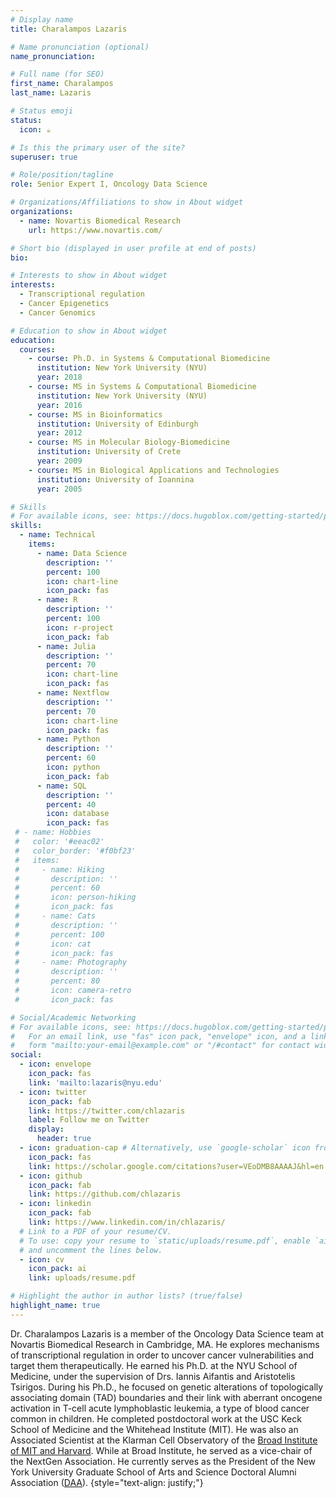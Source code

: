 ```yaml
---
# Display name
title: Charalampos Lazaris

# Name pronunciation (optional)
name_pronunciation: 

# Full name (for SEO)
first_name: Charalampos 
last_name: Lazaris

# Status emoji
status:
  icon: ☕️

# Is this the primary user of the site?
superuser: true

# Role/position/tagline
role: Senior Expert I, Oncology Data Science

# Organizations/Affiliations to show in About widget
organizations:
  - name: Novartis Biomedical Research
    url: https://www.novartis.com/

# Short bio (displayed in user profile at end of posts)
bio: 

# Interests to show in About widget
interests:
  - Transcriptional regulation
  - Cancer Epigenetics 
  - Cancer Genomics

# Education to show in About widget
education:
  courses:
    - course: Ph.D. in Systems & Computational Biomedicine
      institution: New York University (NYU)
      year: 2018
    - course: MS in Systems & Computational Biomedicine
      institution: New York University (NYU)
      year: 2016
    - course: MS in Bioinformatics
      institution: University of Edinburgh
      year: 2012
    - course: MS in Molecular Biology-Biomedicine
      institution: University of Crete
      year: 2009
    - course: MS in Biological Applications and Technologies
      institution: University of Ioannina
      year: 2005

# Skills
# For available icons, see: https://docs.hugoblox.com/getting-started/page-builder/#icons
skills:
  - name: Technical
    items:
      - name: Data Science
        description: ''
        percent: 100
        icon: chart-line
        icon_pack: fas
      - name: R
        description: ''
        percent: 100
        icon: r-project
        icon_pack: fab
      - name: Julia
        description: ''
        percent: 70
        icon: chart-line
        icon_pack: fas
      - name: Nextflow
        description: ''
        percent: 70
        icon: chart-line
        icon_pack: fas
      - name: Python
        description: ''
        percent: 60
        icon: python
        icon_pack: fab
      - name: SQL
        description: ''
        percent: 40
        icon: database
        icon_pack: fas
 # - name: Hobbies
 #   color: '#eeac02'
 #   color_border: '#f0bf23'
 #   items:
 #     - name: Hiking
 #       description: ''
 #       percent: 60
 #       icon: person-hiking
 #       icon_pack: fas
 #     - name: Cats
 #       description: ''
 #       percent: 100
 #       icon: cat
 #       icon_pack: fas
 #     - name: Photography
 #       description: ''
 #       percent: 80
 #       icon: camera-retro
 #       icon_pack: fas

# Social/Academic Networking
# For available icons, see: https://docs.hugoblox.com/getting-started/page-builder/#icons
#   For an email link, use "fas" icon pack, "envelope" icon, and a link in the
#   form "mailto:your-email@example.com" or "/#contact" for contact widget.
social:
  - icon: envelope
    icon_pack: fas
    link: 'mailto:lazaris@nyu.edu'
  - icon: twitter
    icon_pack: fab
    link: https://twitter.com/chlazaris
    label: Follow me on Twitter
    display:
      header: true
  - icon: graduation-cap # Alternatively, use `google-scholar` icon from `ai` icon pack
    icon_pack: fas
    link: https://scholar.google.com/citations?user=VEoDMB8AAAAJ&hl=en
  - icon: github
    icon_pack: fab
    link: https://github.com/chlazaris
  - icon: linkedin
    icon_pack: fab
    link: https://www.linkedin.com/in/chlazaris/
  # Link to a PDF of your resume/CV.
  # To use: copy your resume to `static/uploads/resume.pdf`, enable `ai` icons in `params.yaml`,
  # and uncomment the lines below.
  - icon: cv
    icon_pack: ai
    link: uploads/resume.pdf

# Highlight the author in author lists? (true/false)
highlight_name: true
---
```


Dr. Charalampos Lazaris is a member of the Oncology Data Science team at Novartis Biomedical Research in Cambridge, MA. He explores mechanisms of transcriptional regulation in order to uncover cancer vulnerabilities and target them therapeutically. He earned his Ph.D. at the NYU School of Medicine, under the supervision of Drs. Iannis Aifantis and Aristotelis Tsirigos. During his Ph.D., he focused on genetic alterations of topologically associating domain (TAD) boundaries and their link with aberrant oncogene activation in T-cell acute lymphoblastic leukemia, a type of blood cancer common in children. He completed postdoctoral work at the USC Keck School of Medicine and the Whitehead Institute (MIT). He was also an Associated Scientist at the Klarman Cell Observatory of the [Broad Institute of MIT and Harvard](https://www.broadinstitute.org). While at Broad Institute, he served as a vice-chair of the NextGen Association. He currently serves as the President of the New York University Graduate School of Arts and Science Doctoral Alumni Association ([DAA](https://gsas.nyu.edu/student-life/doctoral-alumni-association.html)).
{style="text-align: justify;"}
